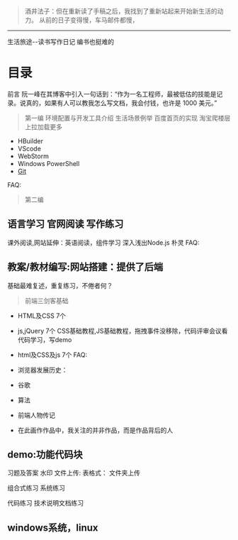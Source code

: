  >酒井法子：但在重新读了手稿之后，我找到了重新站起来开始新生活的动力。
 >从前的日子变得慢，车马邮件都慢，
---

生活旅途--读书写作日记
编书也挺难的

# 目录

前言
阮一峰在其博客中引入一句话到：“作为一名工程师，最被低估的技能是记录。说真的，如果有人可以教我怎么写文档，我会付钱，也许是 1000 美元。”


> 第一编 环境配置与开发工具介绍
生活场景例举
百度首页的实现
淘宝爬楼层
上拉加载更多

- HBuilder
- VScode
- WebStorm
- Windows PowerShell
- [Git](./Git/README.md)

FAQ:

> 第二编 
## 语言学习 官网阅读 写作练习

课外阅读,网站延伸：英语阅读，组件学习
深入浅出Node.js 朴灵
FAQ:

## 教案/教材编写:网站搭建：提供了后端
基础最难复述，重复练习，不倦者何？
>前端三剑客基础
- HTML及CSS 7个
- js,jQuery 7个
﻿CSS基础教程,JS基础教程，﻿拖拽事件没移除﻿，代码评审会议﻿看代码学习，写demo

- html及CSS及js  7个
FAQ:
- 浏览器发展历史：
- 谷歌
- 算法 
- 前端人物传记
- 在此画作作品中，我关注的并非作品，而是作品背后的人
## demo:功能代码块
习题及答案
水印
文件上传:
表格式：
文件夹上传

组合式练习
系统练习

代码练习
技术说明文档练习
## windows系统，linux
